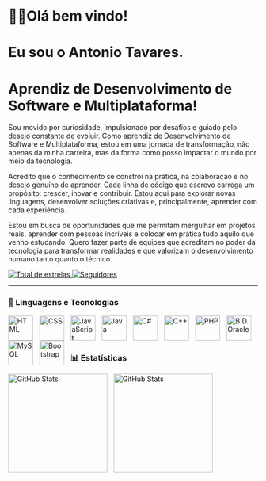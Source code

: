# 👨‍💻Olá bem vindo! 
# Eu sou o Antonio Tavares.
# Aprendiz de Desenvolvimento de Software e Multiplataforma!

Sou movido por curiosidade, impulsionado por desafios e guiado pelo desejo constante de evoluir.
Como aprendiz de Desenvolvimento de Software e Multiplataforma, estou em uma jornada de transformação, não apenas da minha carreira, mas da forma como posso impactar o mundo por meio da tecnologia.

Acredito que o conhecimento se constrói na prática, na colaboração e no desejo genuíno de aprender. Cada linha de código que escrevo carrega um propósito: crescer, inovar e contribuir. Estou aqui para explorar novas linguagens, desenvolver soluções criativas e, principalmente, aprender com cada experiência.

Estou em busca de oportunidades que me permitam mergulhar em projetos reais, aprender com pessoas incríveis e colocar em prática tudo aquilo que venho estudando. Quero fazer parte de equipes que acreditam no poder da tecnologia para transformar realidades e que valorizam o desenvolvimento humano tanto quanto o técnico.
<p align="left">
    <a href="https://github.com/AntonioTavaresPro?tab=repositories&sort=stargazers">
        <img 
            alt="Total de estrelas" 
            title="Total de estrelas GitHub" 
            src="https://custom-icon-badges.demolab.com/github/stars/AntonioTavaresPro?color=55960c&style=for-the-badge&labelColor=488207&logo=star&label=estrelas"
        />
    </a>
    <a href="https://github.com/AntonioTavaresPro?tab=followers">
        <img 
            alt="Seguidores" 
            title="Me siga no GitHub" 
            src="https://custom-icon-badges.demolab.com/github/followers/AntonioTavaresPro?color=236ad3&labelColor=1155ba&style=for-the-badge&logo=github&label=Seguidores&logoColor=white"
        />
    </a>
</p>

---

### 🤖 Linguagens e Tecnologias

<img 
    align="left" 
    alt="HTML"
    title="HTML" 
    width="50px" 
    style="padding-right: 10px;" 
    src="https://cdn.jsdelivr.net/gh/devicons/devicon@latest/icons/html5/html5-original.svg" 
/>
<img 
    align="left" 
    alt="CSS" 
    title="CSS"
    width="50px" 
    style="padding-right: 10px;" 
    src="https://cdn.jsdelivr.net/gh/devicons/devicon@latest/icons/css3/css3-original.svg" 
/>
<img 
    align="left" 
    alt="JavaScript" 
    title="JavaScript"
    width="50px" 
    style="padding-right: 10px;" 
    src="https://cdn.jsdelivr.net/gh/devicons/devicon@latest/icons/javascript/javascript-original.svg" 
/>
<img
    align="left" 
    alt="Java" 
    title="Java"
    width="50px" 
    style="padding-right: 10px;" 
    src="https://cdn.jsdelivr.net/gh/devicons/devicon@latest/icons/java/java-original.svg" 
/>
<img
    align="left" 
    alt="C#" 
    title="C#"
    width="50px" 
    style="padding-right: 10px;" 
    src="https://cdn.jsdelivr.net/gh/devicons/devicon@latest/icons/csharp/csharp-original.svg"
/>
<img
    align="left" 
    alt="C++" 
    title="C++"
    width="50px" 
    style="padding-right: 10px;" 
    src="https://cdn.jsdelivr.net/gh/devicons/devicon@latest/icons/cplusplus/cplusplus-original.svg" 
/>
<img 
    align="left" 
    alt="PHP" 
    title="PHP"
    width="50px" 
    style="padding-right: 10px;" 
    src="https://cdn.jsdelivr.net/gh/devicons/devicon@latest/icons/php/php-original.svg" 
/>
<img
    align="left" 
    alt="B.D. Oracle" 
    title="B.D. Oracle"
    width="50px" 
    style="padding-right: 10px;" 
    src="https://cdn.jsdelivr.net/gh/devicons/devicon@latest/icons/oracle/oracle-original.svg"
/>
<img
    align="left" 
    alt="MySQL"
    title="MySQL" 
    width="50px" 
    style="padding-right: 10px;" 
    src="https://cdn.jsdelivr.net/gh/devicons/devicon@latest/icons/mysql/mysql-original.svg"
/>
<img 
    align="left" 
    alt="Bootstrap"
    title="Bootstrap" 
    width="50px" 
    style="padding-right: 10px;" 
    src="https://cdn.jsdelivr.net/gh/devicons/devicon@latest/icons/bootstrap/bootstrap-original.svg" 
/>        
<br/>
<br/>

### 📊 Estatísticas

<p>
  <img 
    align="left" 
    alt="GitHub Stats" 
    height="200" 
    style="padding-right: 10px;" 
    src="https://github-readme-stats.vercel.app/api?username=AntonioTavaresPro&show_icons=true&theme=tokyonight&include_all_commits=true&locale=pt-br" 
  />

<img 
      align="left" 
      alt="GitHub Stats" 
      height="200" 
      style="padding-right: 10px;" 
      src="https://github-readme-stats.vercel.app/api/top-langs/?username=AntonioTavaresPro&theme=tokyonight&layout=compact&custom_title=Tecnologias&langs_count=9" 
  />

</p>

